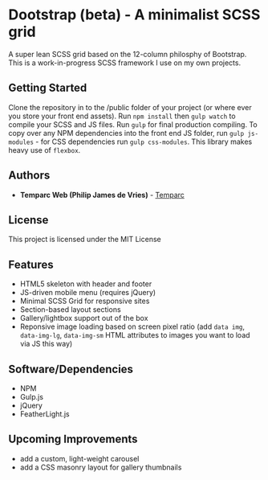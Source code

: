 # Dootstrap (beta) - A minimalist SCSS grid

A super lean SCSS grid based on the 12-column philosphy of Bootstrap. This is a work-in-progress SCSS framework I use on my own projects.

## Getting Started

Clone the repository in to the /public folder of your project (or where ever you store your front end assets).
Run `npm install` then `gulp watch` to compile your SCSS and JS files. Run `gulp` for final production compiling. To copy over any NPM dependencies into the front end JS folder, run `gulp js-modules` - for CSS dependencies run `gulp css-modules`. This library makes heavy use of `flexbox`.

## Authors

* **Temparc Web (Philip James de Vries)** - [Temparc](https://temparcweb.com)

## License

This project is licensed under the MIT License

## Features

- HTML5 skeleton with header and footer
- JS-driven mobile menu (requires jQuery)
- Minimal SCSS Grid for responsive sites
- Section-based layout sections
- Gallery/lightbox support out of the box
- Reponsive image loading based on screen pixel ratio (add `data img`, `data-img-lg`, `data-img-sm` HTML attributes to images you want to load via JS this way)

## Software/Dependencies

- NPM
- Gulp.js
- jQuery
- FeatherLight.js

## Upcoming Improvements

- add a custom, light-weight carousel
- add a CSS masonry layout for gallery thumbnails